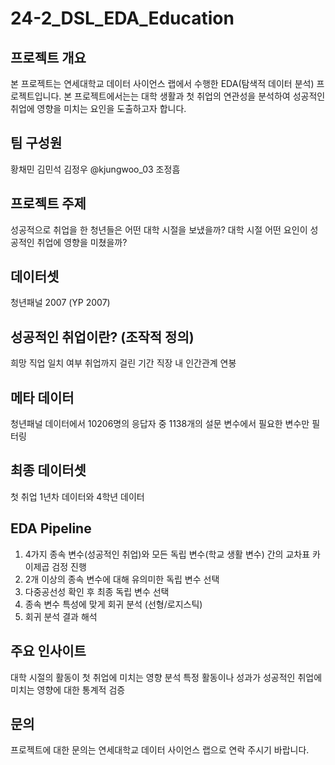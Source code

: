 # 24-2_DSL_EDA_Education

## 프로젝트 개요

본 프로젝트는 연세대학교 데이터 사이언스 랩에서 수행한 EDA(탐색적 데이터 분석) 프로젝트입니다. 본 프로젝트에서는는 대학 생활과 첫 취업의 연관성을 분석하여 성공적인 취업에 영향을 미치는 요인을 도출하고자 합니다.

## 팀 구성원

황채민 
김민석 
김정우   @kjungwoo_03
조정흠

## 프로젝트 주제

성공적으로 취업을 한 청년들은 어떤 대학 시절을 보냈을까? 대학 시절 어떤 요인이 성공적인 취업에 영향을 미쳤을까?

## 데이터셋
청년패널 2007 (YP 2007)

## 성공적인 취업이란? (조작적 정의)

희망 직업 일치 여부
취업까지 걸린 기간
직장 내 인간관계
연봉

## 메타 데이터

청년패널 데이터에서 10206명의 응답자 중 1138개의 설문 변수에서 필요한 변수만 필터링

## 최종 데이터셋

첫 취업 1년차 데이터와 4학년 데이터

## EDA Pipeline

1. 4가지 종속 변수(성공적인 취업)와 모든 독립 변수(학교 생활 변수) 간의 교차표 카이제곱 검정 진행
2. 2개 이상의 종속 변수에 대해 유의미한 독립 변수 선택
3. 다중공선성 확인 후 최종 독립 변수 선택
4. 종속 변수 특성에 맞게 회귀 분석 (선형/로지스틱)
5. 회귀 분석 결과 해석

## 주요 인사이트

대학 시절의 활동이 첫 취업에 미치는 영향 분석
특정 활동이나 성과가 성공적인 취업에 미치는 영향에 대한 통계적 검증

## 문의
프로젝트에 대한 문의는 연세대학교 데이터 사이언스 랩으로 연락 주시기 바랍니다.
